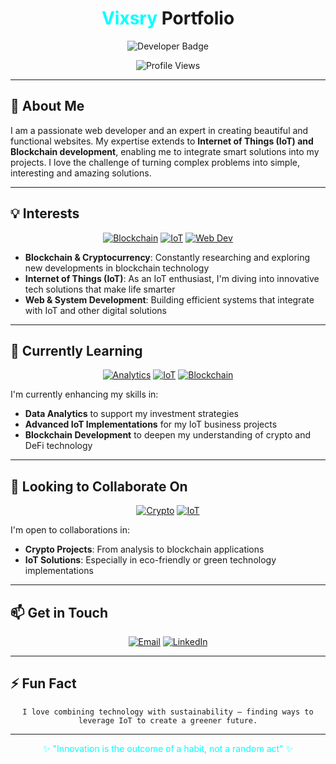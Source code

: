 <h1 align="center"><span style="color: aqua">Vixsry</span> Portfolio</h1>

<p align="center">
  <img src="https://img.shields.io/badge/Web-Developer-aqua?style=for-the-badge&logoColor=black" alt="Developer Badge"/>
</p>

<div align="center">
  
![Profile Views](https://komarev.com/ghpvc/?username=Vixsry&color=#000&style=flat)

</div>

---
## 👋 About Me
I am a passionate web developer and an expert in creating beautiful and functional websites. My expertise extends to **Internet of Things (IoT) and Blockchain development**, enabling me to integrate smart solutions into my projects. I love the challenge of turning complex problems into simple, interesting and amazing solutions.

---
## 💡 Interests
<div align="center">

[![Blockchain](https://img.shields.io/badge/BLOCKCHAIN-DEVELOPMENT-aqua?style=for-the-badge&logoColor=black)](#-)
[![IoT](https://img.shields.io/badge/INTERNET-OF%20THINGS-black?style=for-the-badge&logoColor=aqua)](#-)
[![Web Dev](https://img.shields.io/badge/WEB-DEVELOPMENT-aqua?style=for-the-badge&logoColor=black)](#-)

</div>

- **Blockchain & Cryptocurrency**: Constantly researching and exploring new developments in blockchain technology
- **Internet of Things (IoT)**: As an IoT enthusiast, I'm diving into innovative tech solutions that make life smarter
- **Web & System Development**: Building efficient systems that integrate with IoT and other digital solutions

---
## 🚀 Currently Learning
<div align="center">

[![Analytics](https://img.shields.io/badge/Data-Analytics-aqua?style=flat-square&logoColor=black)](#-)
[![IoT](https://img.shields.io/badge/Advanced-IoT-black?style=flat-square&logoColor=aqua)](#-)
[![Blockchain](https://img.shields.io/badge/Blockchain-Development-aqua?style=flat-square&logoColor=black)](#-)

</div>

I'm currently enhancing my skills in:
- **Data Analytics** to support my investment strategies
- **Advanced IoT Implementations** for my IoT business projects
- **Blockchain Development** to deepen my understanding of crypto and DeFi technology

---
## 🤝 Looking to Collaborate On
<div align="center">

[![Crypto](https://img.shields.io/badge/CRYPTO-PROJECTS-black?style=for-the-badge&logoColor=aqua)](#-)
[![IoT](https://img.shields.io/badge/IOT-SOLUTIONS-aqua?style=for-the-badge&logoColor=black)](#-)

</div>

I'm open to collaborations in:
- **Crypto Projects**: From analysis to blockchain applications
- **IoT Solutions**: Especially in eco-friendly or green technology implementations

---
## 📫 Get in Touch
<div align="center">
  
[![Email](https://img.shields.io/badge/Email-aqua?style=for-the-badge&logo=gmail&logoColor=black)](mailto:viksry@proton.me)
[![LinkedIn](https://img.shields.io/badge/LinkedIn-black?style=for-the-badge&logo=linkedin&logoColor=aqua)](https://www.linkedin.com/in/viksry?utm_source=share&utm_campaign=share_via&utm_content=profile&utm_medium=android_app)

</div>

---
## ⚡ Fun Fact
<div align="center">
  
`I love combining technology with sustainability – finding ways to leverage IoT to create a greener future.`

</div>

---
<div align="center">
  
<p style="color: aqua">✨ "Innovation is the outcome of a habit, not a random act" ✨</p>

</div>

<!---
Vixsry/Vixsry is a ✨ special ✨ repository because its `README.md` (this file) appears on your GitHub profile.
You can click the Preview link to take a look at your changes.
--->